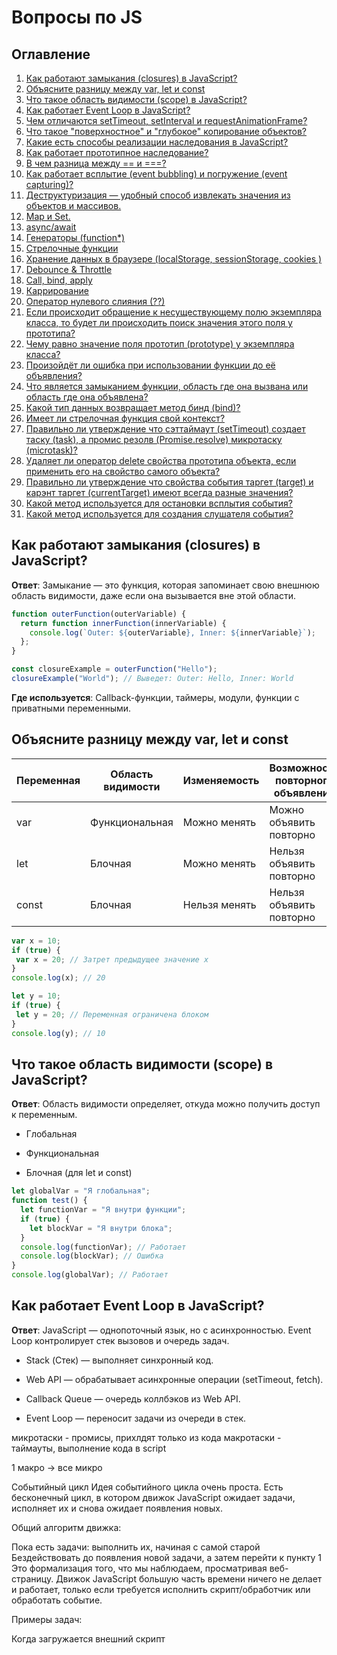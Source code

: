 # Вопросы по JS

## Оглавление
1. [Как работают замыкания (closures) в JavaScript?](#closures)
2. [Объясните разницу между var, let и const](#variables)
3. [Что такое область видимости (scope) в JavaScript?](#scope)
4. [Как работает Event Loop в JavaScript?](#eventLoop)
5. [Чем отличаются setTimeout, setInterval и requestAnimationFrame?](#timeout)
6. [Что такое "поверхностное" и "глубокое" копирование объектов?](#deepShallowCopy)
7. [Какие есть способы реализации наследования в JavaScript?](#inheritance)
8. [Как работает прототипное наследование?](#prototypes)
9. [В чем разница между == и ===?](#equals)
10. [Как работает всплытие (event bubbling) и погружение (event capturing)?](#bubbling)
11. [Деструктуризация — удобный способ извлекать значения из объектов и массивов.](#destructuring)
12. [Map и Set. ](#mapset)
13. [async/await ](#asyncawait)
14. [Генераторы (function*)](#generators)
15. [Стрелочные функции ](#arrowFunctions)
16. [Хранение данных в браузере (localStorage, sessionStorage, cookies )](#storage)
17. [Debounce & Throttle](#debounce)
18. [Call, bind, apply](#callBindApply)
19. [Каррирование](#curry)
20. [Оператор нулевого слияния (??)](#nullOperator)
21. [Если происходит обращение к несуществующему полю экземпляра класса, то будет ли происходить поиск значения этого поля у прототипа?](#notExistingField)
22. [Чему равно значение поля прототип (prototype) у экземпляра класса?](#prototypeFiledValue)
23. [Произойдёт ли ошибка при использовании функции до её объявления?](#23)
24. [Что является замыканием функции, область где она вызвана или область где она объявлена?](#24)
25. [Какой тип данных возвращает метод бинд (bind)?](#25)
26. [Имеет ли стрелочная функция свой контекст?](#26)
27. [Правильно ли утверждение что сэттаймаут (setTimeout) создает таску (task), а промис резолв (Promise.resolve) микротаску (microtask)?](#27)
28. [Удаляет ли оператор delete свойства прототипа объекта, если применить его на свойство самого объекта?](#28)
29. [Правильно ли утверждение что свойства события таргет (target) и карэнт таргет (currentTarget) имеют всегда разные значения?](#29)
30. [Какой метод используется для остановки всплытия события?](#30)
31. [Какой метод используется для создания слушателя события?](#31)


## <a id="closures">Как работают замыкания (closures) в JavaScript?</a>

**Ответ**: Замыкание — это функция, которая запоминает свою внешнюю область видимости, даже если она вызывается вне этой области.

```js
function outerFunction(outerVariable) {
  return function innerFunction(innerVariable) {
    console.log(`Outer: ${outerVariable}, Inner: ${innerVariable}`);
  };
}

const closureExample = outerFunction("Hello");
closureExample("World"); // Выведет: Outer: Hello, Inner: World

 ```

 **Где используется**: Callback-функции, таймеры, модули, функции с приватными переменными.

 ## <a id="variables">Объясните разницу между var, let и const</a> 

 | Переменная | Область видимости |	Изменяемость |	Возможность повторного объявления |
 |------------|-------------------|--------------|------------------------------------|
 | var	      | Функциональная	  | Можно менять |	Можно объявить повторно           |
 | let        |	Блочная           |	Можно менять |	Нельзя объявить повторно          |
 | const      |	Блочная           |	Нельзя менять|	Нельзя объявить повторно          |

 ```js
 var x = 10;
if (true) {
  var x = 20; // Затрет предыдущее значение x
}
console.log(x); // 20

let y = 10;
if (true) {
  let y = 20; // Переменная ограничена блоком
}
console.log(y); // 10

  ```

 ## <a id="scope">Что такое область видимости (scope) в JavaScript?</a> 

 **Ответ**: Область видимости определяет, откуда можно получить доступ к переменным.

- Глобальная

- Функциональная

- Блочная (для let и const)

```js
let globalVar = "Я глобальная";
function test() {
  let functionVar = "Я внутри функции";
  if (true) {
    let blockVar = "Я внутри блока";
  }
  console.log(functionVar); // Работает
  console.log(blockVar); // Ошибка
}
console.log(globalVar); // Работает

 ```

 ## <a id="eventLoop">Как работает Event Loop в JavaScript?</a>

 **Ответ**: JavaScript — однопоточный язык, но с асинхронностью. Event Loop контролирует стек вызовов и очередь задач.

- Stack (Стек) — выполняет синхронный код.

- Web API — обрабатывает асинхронные операции (setTimeout, fetch).

- Callback Queue — очередь коллбэков из Web API.

- Event Loop — переносит задачи из очереди в стек.

микротаски - промисы, прихлдят только из кода
макротаски - таймауты, выполнение кода в script

1 макро -> все микро

Событийный цикл
Идея событийного цикла очень проста. Есть бесконечный цикл, в котором движок JavaScript ожидает задачи, исполняет их и снова ожидает появления новых.

Общий алгоритм движка:

Пока есть задачи:
выполнить их, начиная с самой старой
Бездействовать до появления новой задачи, а затем перейти к пункту 1
Это формализация того, что мы наблюдаем, просматривая веб-страницу. Движок JavaScript большую часть времени ничего не делает и работает, только если требуется исполнить скрипт/обработчик или обработать событие.

Примеры задач:

Когда загружается внешний скрипт <script src="...">, то задача – это выполнение этого скрипта.
Когда пользователь двигает мышь, задача – сгенерировать событие mousemove и выполнить его обработчики.
Когда истечёт таймер, установленный с помощью setTimeout(func, ...), задача – это выполнение функции func
И так далее.
Задачи поступают на выполнение – движок выполняет их – затем ожидает новые задачи (во время ожидания практически не нагружая процессор компьютера)

Может так случиться, что задача поступает, когда движок занят чем-то другим, тогда она ставится в очередь.

Очередь, которую формируют такие задачи, называют «очередью макрозадач» (macrotask queue, термин V8).

- Выбрать и исполнить старейшую задачу из очереди макрозадач (например, «script»).
- Исполнить все микрозадачи:
- Пока очередь микрозадач не пуста: - Выбрать из очереди и исполнить старейшую микрозадачу
- Отрисовать изменения страницы, если они есть.
- Если очередь макрозадач пуста – подождать, пока появится макрозадача.
- Перейти к шагу 1

 ## <a id="timeout">Чем отличаются setTimeout, setInterval и requestAnimationFrame?</a>

- setTimeout(callback, delay) – выполняет код 1 раз через указанное время.

- setInterval(callback, interval) – выполняет код многократно через указанный интервал.

- requestAnimationFrame(callback) – выполняет код перед перерисовкой кадра (60 раз в секунду).

```js
setTimeout(() => console.log("Через 2 секунды"), 2000);

let count = 0;
let interval = setInterval(() => {
  console.log(`Прошло ${++count} сек`);
  if (count === 5) clearInterval(interval);
}, 1000);

function animate() {
  console.log("Анимация кадра");
  requestAnimationFrame(animate);
}
requestAnimationFrame(animate);

 ```

 ## <a id="deepShallowCopy">Что такое "поверхностное" и "глубокое" копирование объектов?</a>

- Поверхностное копирование копирует только верхний уровень объекта.

- Глубокое копирование копирует вложенные структуры.

```js
const obj1 = { a: 1, b: { c: 2 } };
const shallowCopy = { ...obj1 };
shallowCopy.b.c = 42; // Изменит исходный объект

const deepCopy = JSON.parse(JSON.stringify(obj1)); // Глубокая копия

 ```

 ## <a id="inheritance">Какие есть способы реализации наследования в JavaScript?</a>

- Через prototype

- Через class (ES6)

- Через Object.create()

```js
class Parent {
  constructor(name) {
    this.name = name;
  }
}

class Child extends Parent {
  constructor(name, age) {
    super(name);
    this.age = age;
  }
}

 ```

 ## <a id="prototypes">Как работает прототипное наследование?</a>

```js
function Person(name) {
  this.name = name;
}
Person.prototype.sayHello = function () {
  console.log(`Hello, my name is ${this.name}`);
};

const user = new Person("Alice");
user.sayHello(); // Hello, my name is Alice

 ```

Объекты наследуют методы через цепочку прототипов (__proto__).

## <a id="equals">В чем разница между == и ===?</a>

- == — нестрогое сравнение, преобразует типы.

- === — строгое сравнение, не преобразует.

```js
console.log(5 == "5"); // true
console.log(5 === "5"); // false

 ```

## <a id="bubbling">Как работает всплытие (event bubbling) и погружение (event capturing)?</a>

```js
document.body.addEventListener(
  "click",
  () => console.log("Body"),
  true // Режим захвата (capturing)
);
document.getElementById("child").addEventListener("click", () => console.log("Child"));

 ```

Всплытие: от дочернего элемента к родителю.
Погружение: от родителя к дочернему.

## <a id="destructuring">Деструктуризация — удобный способ извлекать значения из объектов и массивов.</a>

```js
const { name, age } = { name: "Alice", age: 25 };
const [arr1, arr2] = [1, 2, 3] // arr1 = 1, arr2 = 2
 ```

## <a id="mapset">Map и Set.</a> 

**Map** – это коллекция ключ/значение, как и Object. Но основное отличие в том, что Map позволяет использовать ключи любого типа.

```js
let map = new Map();

map.set("1", "str1");    // строка в качестве ключа
map.set(1, "num1");      // цифра как ключ
map.set(true, "bool1");  // булево значение как ключ

// помните, обычный объект Object приводит ключи к строкам?
// Map сохраняет тип ключей, так что в этом случае сохранится 2 разных значения:
alert(map.get(1)); // "num1"
alert(map.get("1")); // "str1"

alert(map.size); // 3
 ```
**Map может использовать объекты в качестве ключей.**

Объект **Set** – это особый вид коллекции: «множество» значений (без ключей), где каждое значение может появляться только один раз.

```js
let set = new Set();

let john = { name: "John" };
let pete = { name: "Pete" };
let mary = { name: "Mary" };

// считаем гостей, некоторые приходят несколько раз
set.add(john);
set.add(pete);
set.add(mary);
set.add(john);
set.add(mary);

// set хранит только 3 уникальных значения
alert(set.size); // 3

for (let user of set) {
  alert(user.name); // John (потом Pete и Mary)
}
 ```
Альтернативой множеству Set может выступать массив для хранения гостей и дополнительный код для проверки уже имеющегося элемента с помощью arr.find.

## <a id="asyncawait">async/await</a> 

Существует специальный синтаксис для работы с промисами, который называется «async/await». Он удивительно прост для понимания и использования.

Ключевое слово async перед функцией гарантирует, что эта функция в любом случае вернёт промис

Ключевое слово await заставит интерпретатор JavaScript ждать до тех пор, пока промис справа от await не выполнится. После чего оно вернёт его результат, и выполнение кода продолжится.

```js
async function f() {

  let promise = new Promise((resolve, reject) => {
    setTimeout(() => resolve("готово!"), 1000)
  });

  let result = await promise; // будет ждать, пока промис не выполнится (*)

  alert(result); // "готово!"
}

f();
 ```

## <a id="generators">Генераторы (function*)</a>

Обычные функции возвращают только одно-единственное значение (или ничего).

Генераторы могут порождать (yield) множество значений одно за другим, по мере необходимости. Генераторы отлично работают с перебираемыми объектами и позволяют легко создавать потоки данных.

Для объявления генератора используется специальная синтаксическая конструкция: function*, которая называется «функция-генератор».

```js
function* generateSequence() {
  yield 1;
  yield 2;
  return 3;
}
 ```

## <a id="arrowFunctions">Стрелочные функции</a>

Стрелочная функция это короткая запись функционального выражения (function expression) без собственных привязок this, arguments и super.

У стрелочных функций нет своих привязок для arguments, super, this или new.target. Значения этих ключевых слов привязываются к внешнему лексическому окружению.

Использование call() или apply() никак не влияет на стрелочные функции.

## <a id="storage">Хранение данных в браузере (localStorage, sessionStorage, cookies )</a>

**localStorage** 

[localStorage](https://doka.guide/js/local-storage/)

Это объект, хранящийся в window, который позволяет долговременно сохранять данные в браузере. Работает как хранилище данных в формате ключ-значение — при сохранении данных мы указываем имя поля, в которое должны быть сохранены данные, и затем используем это имя для их получения.

**sessionStorage**

[sessionStorage](https://doka.guide/js/session-storage/)

Это объект, хранящийся в window, который позволяет сохранять данные в браузере на время сессии. Этот тип хранилища очень похож на localStorage и работает как хранилище данных в формате ключ-значение. При сохранении данных мы указываем имя поля, в которое должны быть сохранены данные, и затем используем это имя для их получения.

- Сессия страницы создаётся при открытии новой вкладки браузера. Сессия остаётся активной до тех пор, пока открыта вкладка, а состояние сессии сохраняется между перезагрузками. Открытие новой вкладки с таким же адресом приведёт к созданию новой сессии.
- Значения хранятся в виде строк. При попытке сохранения других типов данных, они будут приведены к строке. Например, если записать число, то при чтении нам вернётся число, записанное в строку.
- Максимальный объем данных ограничен размером 5MB.

**cookies**

[cookies](https://doka.guide/js/cookie/)

При разработке сайтов часть информации (например, токен авторизации или данные пользователя) нужно хранить и читать как в браузере, так и на сервере. Для этого используют Cookie (произносится «куки»).

>Куки передаются в виде HTTP-заголовка, это накладывает на них ограничения. Например, максимальный размер куки в 4096 байт или отсутствие в содержимом пробелов или запятых. Чтобы обезопасить содержимое, можно закодировать его с помощью функции encodeURIComponent().

## <a id="debounce">Debounce & Throttle</a>

**Debounce (устранение дрожания)**

Debounce позволяет задерживать выполнение функции, пока не пройдет определенное время с момента последнего вызова.
Используется, когда событие вызывается слишком часто (например, ввод в поле поиска).

Пример использования:
- Автодополнение при вводе текста

- Обновление фильтров по мере ввода текста

- Оптимизация запросов на сервер

```js
function debounce(func, delay) {
  let timeout;
  return function (...args) {
    clearTimeout(timeout);
    timeout = setTimeout(() => func.apply(this, args), delay);
  };
}

// Пример использования
const searchInput = document.getElementById("search");

searchInput.addEventListener(
  "input",
  debounce((event) => {
    console.log("Запрос на сервер: ", event.target.value);
  }, 500)
);

```

```ts
import { useState, useEffect } from 'react';

export function useDebounceValue<valueType>(value: valueType, delay: number) {
    const [debouncedValue, setDebouncedValue] = useState(value);

    useEffect(
        () => {
            const timer = setTimeout(() => {
                setDebouncedValue(value);
            }, delay);

            return () => {
                clearTimeout(timer);
            };
        },
        [value, delay],
    );
    return debouncedValue;
}
```

Как работает:
При каждом вводе символа предыдущий таймер сбрасывается (clearTimeout), и функция вызывается только после завершения паузы.

**Throttle (ограничение частоты вызова)**

Throttle позволяет вызывать функцию не чаще, чем раз в указанный интервал времени.
Используется, когда нужно ограничить частоту вызовов (например, скролл или ресайз).

Пример использования:
- Обработчик скролла (scroll)

- Изменение размеров окна (resize)

- Обновление положения элементов при скролле

```js
function throttle(func, interval) {
  let lastTime = 0;
  return function (...args) {
    const now = Date.now();
    if (now - lastTime >= interval) {
      func.apply(this, args);
      lastTime = now;
    }
  };
}

// Пример использования
window.addEventListener(
  "scroll",
  throttle(() => {
    console.log("Событие скролла обработано");
  }, 1000)
);

 ```

Как работает:
Функция выполняется не чаще, чем раз в interval миллисекунд, игнорируя остальные вызовы в этом промежутке. 

## <a id="callBindApply">Call, bind, apply</a>

У объектов в JS есть свои свойства и методы. Один объект не может воспользоваться методом другого объекта и наоборот. Эти ограничения позволяют обойти методы bind(), call() и apply(). `Эти методы используются для привязки функции к обекту и позволяют ее вызвать так, будто она принадлежит этому объекту`.

**Метод call()**

Вызывает функцию с заданным контекстом. Т. е. можно привязать функцию к объекту, как если бы она ему принадлежала: 

```js
let obj = {
	num: 2
};

function add(a) {
	return this.num + a;
}
```

Так как в функции add нет свойства num, то вызвать this.num не получится. Но можно привязать объект obj у которого такое свойство есть.


add.call(obj, 3) // первый параметр - объект к которому надо привязать ф-цию
                 // далее перечисляются параметры для самой ф-ции (add)

**Применение метода call() в JS**

Метод call() может использоваться для создания цепочек конструкторов объектов, для вызова анонимной ф-ции (например, в цикле для массива объектов), для выполнения ф-ции с объектом (пример с ф-цией add).

**Метод apply()**

Аналогичен методу call(), отличие в том, что аргументы для привязываемой ф-ции передаются в виде массива, а не через запятую.

```js
let obj = { num: 2 };

function add(a, b) {
	 return this.num + a + b;
}

add.apply(obj, [3, 5]);
```


**Применение метода apply() в JS**

Все то же самое что и у call(), плюс можно использовать для добавления одного массива к другому (используя push()).


const numbers = [1, 2, 3]
const moreNumbers = [4, 5, 6]

numbers.push.apply(numbers, moreNumbers)

**Метод bind()**

Отличается от call() и apply() тем, что возвращает не вычесленное значение, а функцию, которую можно использовать в нужный момент.

```js
let obj = { num: 2 };

function add(a, b) {
	 return this.num + a + b;
}

const func = add.bind(obj, 3, 5);

func();
```

**Применение метода bind() в JS**
bind() применяется для создания привязанной ф-ции. Посредством bind() можно создать ф-цию привязанную к объекту. При этом не имеет значения где и когда она будет вызвана. 


## <a id="curry">Каррирование</a>

Каррирование – это трансформация функций таким образом, чтобы они принимали аргументы не как f(a, b, c), а как f(a)(b)(c)

## <a id="nullOperator">Оператор нулевого слияния (??)</a>

Оператор нулевого слияния (??) — это логический оператор, возвращающий значение правого операнда, если значение левого операнда содержит null или undefined, в противном случае возвращается значение левого операнда.

## <a id="notExistingField">Если происходит обращение к несуществующему полю экземпляра класса, то будет ли происходить поиск значения этого поля у прототипа?</a>

Да, будет.

В JavaScript (и в других языках с прототипным наследованием) если у экземпляра класса (объекта) запрашивается свойство, которого у него нет, интерпретатор будет искать это свойство у его прототипа, и так далее вверх по цепочке прототипов, пока:

- Не найдёт свойство — в этом случае возвращается его значение.

- Или не дойдёт до конца цепочки (null) — тогда возвращается undefined.

## <a id="prototypeFiledValue">Чему равно значение поля прототип (prototype) у экземпляра класса?</a>

У экземпляра класса нет поля prototype — это важно!

Поле prototype существует у функций-конструкторов (включая классы в JavaScript), а экземпляры этих классов/функций имеют ссылку на прототип через скрытое свойство [[Prototype]], которое можно получить через:

Object.getPrototypeOf(obj)

или через устаревшее *obj.__proto__*

## <a id="23">Произойдёт ли ошибка при использовании функции до её объявления?</a>

Function Declaration — ошибки не будет (функция всплывает)
Function Expression — ошибка будет, если вызвать до объявления

## <a id="24">Что является замыканием функции, область где она вызвана или область где она объявлена?</a>

Замыкание функции — это область, в которой она была объявлена, а не вызвана.

Именно лексическая область видимости (lexical scope) определяет, какие переменные доступны функции. Это означает, что функция "помнит", в каком окружении (лексическом контексте) она была создана, и может использовать переменные из этой области, даже если вызывается в другом месте.

## <a id="25">Какой тип данных возвращает метод бинд (bind)?</a>

Метод bind возвращает новую функцию — то есть тип данных: function.

Что делает bind:
Создаёт новую функцию, у которой this навсегда привязан к переданному значению.

При этом исходная функция не вызывается, а только возвращается обёртка.

## <a id="26">Имеет ли стрелочная функция свой контекст?</a>

Нет, стрелочная функция не имеет своего собственного контекста (this).

Что это значит:
Стрелочная функция не создает свой this — вместо этого она наследует this из внешней (лексической) области, в которой была объявлена.

Это делает её поведение предсказуемым, особенно в колбэках и методах.

## <a id="27">Правильно ли утверждение что сэттаймаут (setTimeout) создает таску (task), а промис резолв (Promise.resolve) микротаску (microtask)?</a>

setTimeout → таска (task)
Это макротаска (или просто "таска")

Ставится в очередь событийного цикла (event loop)

Выполняется после всех микротасок

📌 Promise.resolve(...).then(...) → микротаска (microtask)
Выполняется сразу после текущего вызова стека, но до любых макротасок

Используется для асинхронной работы "почти сразу", без задержки

## <a id="28">Удаляет ли оператор delete свойства прототипа объекта, если применить его на свойство самого объекта?</a>

Нет, оператор delete не удаляет свойства прототипа, если применить его к свойству самого объекта.

Что делает delete:
Удаляет собственное (own) свойство объекта — то есть то, что записано непосредственно в самом объекте.

Если такого свойства у объекта нет, delete не делает ничего (и не вызывает ошибку).

Свойства прототипа не затрагиваются.

## <a id="29">Правильно ли утверждение что свойства события таргет (target) и карэнт таргет (currentTarget) имеют всегда разные значения?</a>

Нет, утверждение неправильно свойства event.target и event.currentTarget не всегда разные.
Разница:
event.target — элемент, на котором фактически произошло событие (истинный источник).

event.currentTarget — элемент, на котором в данный момент висит обрабатываемый обработчик события.
Они могут быть одинаковыми, если событие произошло на том же элементе, где находится обработчик.
Но если событие всплывает, target может отличаться

## <a id="30">Какой метод используется для остановки всплытия события?</a>

Для остановки всплытия события используется метод event.stopPropagation().

Что делает:
Прерывает всплытие события вверх по DOM-дереву.

Событие всё ещё обрабатывается на текущем элементе, но не передаётся родителям.

## <a id="31">Какой метод используется для создания слушателя события?</a>

Для создания слушателя события в JavaScript используется метод addEventListener().

Синтаксис:

element.addEventListener(event, callback, options);

event — название события, например, 'click', 'keydown', 'mouseover' и т. д.

callback — функция, которая будет вызвана при наступлении события.

options (необязательный) — объект, в котором можно указать дополнительные настройки, такие как:

capture — если true, событие будет обрабатываться в фазе захвата.

once — если true, обработчик будет вызван только один раз и потом удалён.

passive — если true, указывает, что обработчик не будет вызывать preventDefault().

